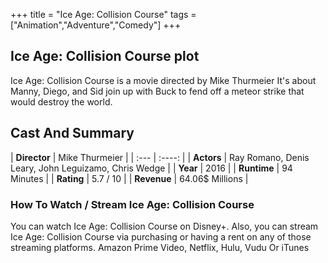 +++
title = "Ice Age: Collision Course"
tags = ["Animation","Adventure","Comedy"]
+++
## Ice Age: Collision Course plot
Ice Age: Collision Course is a movie directed by Mike Thurmeier It's about Manny, Diego, and Sid join up with Buck to fend off a meteor strike that would destroy the world.
## Cast And Summary
| **Director**      | Mike Thurmeier |
    | :---        |    :----:   |
    |  **Actors** | Ray Romano, Denis Leary, John Leguizamo, Chris Wedge |
    | **Year**   | 2016    |
    |  **Runtime** | 94 Minutes |
    |  **Rating** | 5.7 / 10 | 
    |  **Revenue** | 64.06$ Millions |
### How To Watch / Stream Ice Age: Collision Course
You can watch Ice Age: Collision Course on Disney+.
Also, you can stream Ice Age: Collision Course via purchasing or having a rent on any of those streaming platforms.
Amazon Prime Video, Netflix, Hulu, Vudu Or iTunes